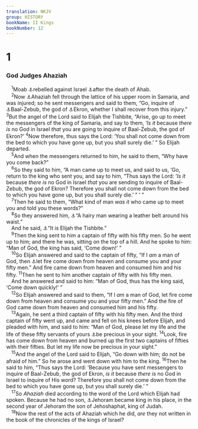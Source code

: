 ```yaml
---
translation: NKJV
group: HISTORY
bookName: II Kings 
bookNumber: 12
---
```


<div class="title"><h1>1</h1><h3>God Judges Ahaziah</h3></div>
<span class="verse 2vua_1_1"> <sup>1</sup>Moab <a data-toggle="tooltip" data-placement="bottom" title="2 Sam. 8:2">⚓</a>rebelled against Israel <a data-toggle="tooltip" data-placement="bottom" title="2 Kin. 3:5">⚓</a>after the death of Ahab.<br/></span>
<span class="verse 2vua_1_2"> <sup>2</sup>Now <a data-toggle="tooltip" data-placement="bottom" title="1 Kin. 22:40">⚓</a>Ahaziah fell through the lattice of his upper room in Samaria, and was injured; so he sent messengers and said to them, “Go, inquire of <a data-toggle="tooltip" data-placement="bottom" title="2 Kin. 1:3, 6, 16; Matt. 10:25; Mark 3:22">⚓</a>Baal-Zebub, the god of <a data-toggle="tooltip" data-placement="bottom" title="1 Sam. 5:10">⚓</a>Ekron, whether I shall recover from this injury.” </span>
<span class="verse 2vua_1_3"><sup>3</sup>But the angel of the Lord said to Elijah the Tishbite, “Arise, go up to meet the messengers of the king of Samaria, and say to them, ‘<i>Is</i> <i>it</i> because <i>there</i> <i>is</i> no God in Israel <i>that</i> you are going to inquire of Baal-Zebub, the god of Ekron?’ </span>
<span class="verse 2vua_1_4"><sup>4</sup>Now therefore, thus says the Lord: ‘You shall not come down from the bed to which you have gone up, but you shall surely die.’ ” So Elijah departed.<br/></span>
<span class="verse 2vua_1_5"> <sup>5</sup>And when the messengers returned to him, he said to them, “Why have you come back?”<br/></span>
<span class="verse 2vua_1_6"> <sup>6</sup>So they said to him, “A man came up to meet us, and said to us, ‘Go, return to the king who sent you, and say to him, “Thus says the Lord: ‘<i>Is</i> <i>it</i> because <i>there</i> <i>is</i> no God in Israel <i>that</i> you are sending to inquire of Baal-Zebub, the god of Ekron? Therefore you shall not come down from the bed to which you have gone up, but you shall surely die.’ ” ’ ”<br/></span>
<span class="verse 2vua_1_7"> <sup>7</sup>Then he said to them, “What kind of man <i>was</i> <i>it</i> who came up to meet you and told you these words?”<br/></span>
<span class="verse 2vua_1_8"> <sup>8</sup>So they answered him, <a data-toggle="tooltip" data-placement="bottom" title="Zech. 13:4; Matt. 3:4; Mark 1:6">⚓</a>“A hairy man wearing a leather belt around his waist.”<br/> And he said, <a data-toggle="tooltip" data-placement="bottom" title="1 Kin. 18:7">⚓</a>“It <i>is</i> Elijah the Tishbite.”<br/></span>
<span class="verse 2vua_1_9"> <sup>9</sup>Then the king sent to him a captain of fifty with his fifty men. So he went up to him; and there he was, sitting on the top of a hill. And he spoke to him: “Man of God, the king has said, ‘Come down!’ ”<br/></span>
<span class="verse 2vua_1_10"> <sup>10</sup>So Elijah answered and said to the captain of fifty, “If I <i>am</i> a man of God, then <a data-toggle="tooltip" data-placement="bottom" title="1 Kin. 18:36–38; Luke 9:54">⚓</a>let fire come down from heaven and consume you and your fifty men.” And fire came down from heaven and consumed him and his fifty. </span>
<span class="verse 2vua_1_11"><sup>11</sup>Then he sent to him another captain of fifty with his fifty men.<br/> And he answered and said to him: “Man of God, thus has the king said, ‘Come down quickly!’ ”<br/></span>
<span class="verse 2vua_1_12"> <sup>12</sup>So Elijah answered and said to them, “If I <i>am</i> a man of God, let fire come down from heaven and consume you and your fifty men.” And the fire of God came down from heaven and consumed him and his fifty.<br/></span>
<span class="verse 2vua_1_13"> <sup>13</sup>Again, he sent a third captain of fifty with his fifty men. And the third captain of fifty went up, and came and fell on his knees before Elijah, and pleaded with him, and said to him: “Man of God, please let my life and the life of these fifty servants of yours <a data-toggle="tooltip" data-placement="bottom" title="1 Sam. 26:21; Ps. 72:14">⚓</a>be precious in your sight. </span>
<span class="verse 2vua_1_14"><sup>14</sup>Look, fire has come down from heaven and burned up the first two captains of fifties with their fifties. But let my life now be precious in your sight.”<br/></span>
<span class="verse 2vua_1_15"> <sup>15</sup>And the angel of the Lord said to Elijah, “Go down with him; do not be afraid of him.” So he arose and went down with him to the king. </span>
<span class="verse 2vua_1_16"><sup>16</sup>Then he said to him, “Thus says the Lord: ‘Because you have sent messengers to inquire of Baal-Zebub, the god of Ekron, <i>is</i> <i>it</i> because <i>there</i> <i>is</i> no God in Israel to inquire of His word? Therefore you shall not come down from the bed to which you have gone up, but you shall surely die.’ ”<br/></span>
<span class="verse 2vua_1_17"> <sup>17</sup>So <i>Ahaziah</i> died according to the word of the Lord which Elijah had spoken. Because he had no son, <a data-toggle="tooltip" data-placement="bottom" title="1 Kin. 22:50; 2 Kin. 8:16; Matt. 1:8">⚓</a>Jehoram became king in his place, in the second year of Jehoram the son of Jehoshaphat, king of Judah.<br/></span>
<span class="verse 2vua_1_18"> <sup>18</sup>Now the rest of the acts of Ahaziah which he did, <i>are</i> they not written in the book of the chronicles of the kings of Israel?<br/></span>
